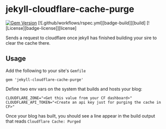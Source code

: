 # jekyll-cloudflare-cache-purge

[![Gem Version](https://badge.fury.io/rb/jekyll-cloudflare-cache-purge.svg)](https://badge.fury.io/rb/jekyll-cloudflare-cache-purge)
[![.github/workflows/rspec.yml][badge-build]][build]
[![License][badge-license]][license]

Sends a request to cloudflare once jekyll has finished building your sire to
clear the cache there.

## Usage

Add the following to your site's `Gemfile`

```
gem 'jekyll-cloudflare-cache-purge'
```

Define two env vars on the system that builds and hosts your blog:

```
CLOUDFLARE_ZONE="<Get this value from your CF dashboard>"
CLOUDFLARE_API_TOKEN="<Create an api key just for purging the cache in CF>"
```

Once your blog has built, you should see a line appear in the build output that
reads `Cloudflare Cache: Purged`
